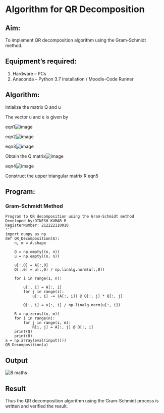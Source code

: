 # Algorithm for QR Decomposition

## Aim:

To implement QR decomposition algorithm using the Gram-Schmidt method.

## Equipment’s required:

1.	Hardware – PCs
2.	Anaconda – Python 3.7 Installation / Moodle-Code Runner

## Algorithm:

Intialize the matrix Q and u

The vector u and e is given by

eqn1![image](https://github.com/DINESH18032004/QRdecomposition/assets/119477784/f7d794ac-b3f3-4e13-a1e5-c61439326e5e)


eqn2![image](https://github.com/DINESH18032004/QRdecomposition/assets/119477784/5197555e-75fd-4889-9158-be3d6ce6e2f3)


eqn3![image](https://github.com/DINESH18032004/QRdecomposition/assets/119477784/d3f08b42-ff42-4027-8dc9-5a5f09442b44)


Obtain the Q matrix![image](https://github.com/DINESH18032004/QRdecomposition/assets/119477784/6fc53632-db42-4f1d-9abc-03184c8a07d7)

eqn4![image](https://github.com/DINESH18032004/QRdecomposition/assets/119477784/40120049-d77d-4995-a789-fc543dc50504)


Construct the upper triangular matrix R eqn5



## Program:

### Gram-Schmidt Method
```
Program to QR decomposition using the Gram-Schmidt method
Developed by:DINESH KUMAR R
RegisterNumber: 212222110010
'''
import numpy as np
def QR_Decomposition(A):
    n, m = A.shape
    
    Q = np.empty((n, n))
    u = np.empty((n, n))
    
    u[:,0] = A[:,0]
    Q[:,0] = u[:,0] / np.linalg.norm(u[:,0])
     
    for i in range(1, n):
        
        u[:, i] = A[:, i]
        for j in range(i):
            u[:, i] -= (A[:, i]) @ Q[:, j] * Q[:, j]
        
        Q[:, i] = u[:, i] / np.linalg.norm(u[:, i])
        
    R = np.zeros((n, m))
    for i in range(n):
        for j in range(i, m):
            R[i, j] = A[:, j] @ Q[:, i]
    print(Q)
    print(R)
a = np.array(eval(input()))
QR_Decomposition(a)

```

## Output

![8 maths](https://github.com/DINESH18032004/QRdecomposition/assets/119477784/181b5e06-3b63-412a-a316-eed6db1c806a)

## Result

Thus the QR decomposition algorithm using the Gram-Schmidt process is written and verified the result.
